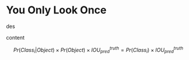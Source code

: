# You Only Look Once


des

<!--more-->

content

$$ Pr(Class_i|Object) \times Pr(Object) \times IOU_{pred}^{truth} = Pr(Class_i) \times IOU_{pred}^{truth} $$

